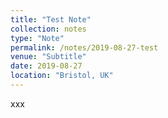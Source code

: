 ```yaml
---
title: "Test Note"
collection: notes
type: "Note"
permalink: /notes/2019-08-27-test
venue: "Subtitle"
date: 2019-08-27
location: "Bristol, UK"
---
```


xxx
